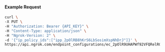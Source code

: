 <!-- Code generated for API Clients. DO NOT EDIT. -->

#### Example Request

```bash
curl \
-X PUT \
-H "Authorization: Bearer {API_KEY}" \
-H "Content-Type: application/json" \
-H "Ngrok-Version: 2" \
-d '{"ip_policy_ids":["ipp_2pOlRB8hKrS6LbSosimXspNhDrJ"]}' \
https://api.ngrok.com/endpoint_configurations/ec_2pOlR9UHAPWf92VFQRelRG0nqLc/ip_policy
```
